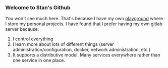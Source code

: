 ### Welcome to Stan's Github

You won't see much here. That's because I have my own
[playground](https://github.standyck.com) where I store my personal projects. I have found
that I prefer having my own gitlab server because:

1. I control everything
2. I learn more about lots of different things (server administration/configuration,
   docker, network administration, etc.)
3. It supports a distributive model. Many services everywhere rather than one service in
   one place.

<!--
**standyck/standyck** is a ✨ _special_ ✨ repository because its `README.md` (this file) appears on your GitHub profile.

Here are some ideas to get you started:

- 🔭 I’m currently working on ...
- 🌱 I’m currently learning ...
- 👯 I’m looking to collaborate on ...
- 🤔 I’m looking for help with ...
- 💬 Ask me about ...
- 📫 How to reach me: ...
- 😄 Pronouns: ...
- ⚡ Fun fact: ...
-->
